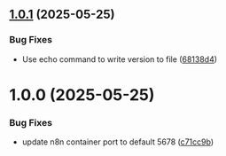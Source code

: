 ## [1.0.1](https://github.com/jakub-k-slys/n8n-operator/compare/1.0.0...1.0.1) (2025-05-25)


### Bug Fixes

* Use echo command to write version to file ([68138d4](https://github.com/jakub-k-slys/n8n-operator/commit/68138d49882f51ec75cf22816b9e8544ea05dd59))

# 1.0.0 (2025-05-25)


### Bug Fixes

* update n8n container port to default 5678 ([c71cc9b](https://github.com/jakub-k-slys/n8n-operator/commit/c71cc9b4cfd607bc684bc9915ef450ab9c3c2f6e))
